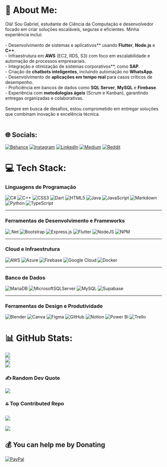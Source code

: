 # 💫 About Me:
Olá! Sou Gabriel, estudante de Ciência da Computação e desenvolvedor focado em criar soluções escaláveis, seguras e eficientes. Minha experiência inclui:<br><br>- Desenvolvimento de sistemas e aplicativos** usando **Flutter**, **Node.js** e **C++**.<br>- Infraestrutura em **AWS** (EC2, RDS, S3) com foco em escalabilidade e automação de processos empresariais.<br>- Integração e otimização de sistemas corporativos**, como **SAP**.<br>- Criação de **chatbots inteligentes**, incluindo automação no **WhatsApp**.<br>- Desenvolvimento de **aplicações em tempo real** para casos críticos de desempenho.<br>- Proficiência em bancos de dados como **SQL Server**, **MySQL** e **Firebase**.<br>- Experiência com **metodologias ágeis** (Scrum e Kanban), garantindo entregas organizadas e colaborativas.<br><br>Sempre em busca de desafios, estou comprometido em entregar soluções que combinam inovação e excelência técnica.<br><br>


## 🌐 Socials:
[![Behance](https://img.shields.io/badge/Behance-1769ff?logo=behance&logoColor=white)](https://www.behance.net/gabrielwilliamdepaulo)
[![Instagram](https://img.shields.io/badge/Instagram-%23E4405F.svg?logo=Instagram&logoColor=white)](https://www.instagram.com/gabthecoder/)
[![LinkedIn](https://img.shields.io/badge/LinkedIn-%230077B5.svg?logo=linkedin&logoColor=white)](https://www.linkedin.com/in/gabrieldevwilliam)
[![Medium](https://img.shields.io/badge/Medium-12100E?logo=medium&logoColor=white)](https://medium.com/@gabrielwilliam208)
[![Reddit](https://img.shields.io/badge/Reddit-%23FF4500.svg?logo=Reddit&logoColor=white)](https://www.reddit.com/user/ClueGullible8001)



# 💻 Tech Stack:
### Linguagens de Programação
![C#](https://img.shields.io/badge/c%23-%23239120.svg?style=for-the-badge&logo=csharp&logoColor=white)
![C++](https://img.shields.io/badge/c++-%2300599C.svg?style=for-the-badge&logo=c%2B%2B&logoColor=white)
![CSS3](https://img.shields.io/badge/css3-%231572B6.svg?style=for-the-badge&logo=css3&logoColor=white)
![Dart](https://img.shields.io/badge/dart-%230175C2.svg?style=for-the-badge&logo=dart&logoColor=white)
![HTML5](https://img.shields.io/badge/html5-%23E34F26.svg?style=for-the-badge&logo=html5&logoColor=white)
![Java](https://img.shields.io/badge/java-%23ED8B00.svg?style=for-the-badge&logo=openjdk&logoColor=white)
![JavaScript](https://img.shields.io/badge/javascript-%23323330.svg?style=for-the-badge&logo=javascript&logoColor=%23F7DF1E)
![Markdown](https://img.shields.io/badge/markdown-%23000000.svg?style=for-the-badge&logo=markdown&logoColor=white)
![Python](https://img.shields.io/badge/python-3670A0?style=for-the-badge&logo=python&logoColor=ffdd54)
![TypeScript](https://img.shields.io/badge/typescript-%23007ACC.svg?style=for-the-badge&logo=typescript&logoColor=white)

---

### Ferramentas de Desenvolvimento e Frameworks
![.Net](https://img.shields.io/badge/.NET-5C2D91?style=for-the-badge&logo=.net&logoColor=white)
![Bootstrap](https://img.shields.io/badge/bootstrap-%238511FA.svg?style=for-the-badge&logo=bootstrap&logoColor=white)
![Express.js](https://img.shields.io/badge/express.js-%23404d59.svg?style=for-the-badge&logo=express&logoColor=%2361DAFB)
![Flutter](https://img.shields.io/badge/Flutter-%2302569B.svg?style=for-the-badge&logo=Flutter&logoColor=white)
![NodeJS](https://img.shields.io/badge/node.js-6DA55F?style=for-the-badge&logo=node.js&logoColor=white)
![NPM](https://img.shields.io/badge/NPM-%23CB3837.svg?style=for-the-badge&logo=npm&logoColor=white)

---

### Cloud e Infraestrutura
![AWS](https://img.shields.io/badge/AWS-%23FF9900.svg?style=for-the-badge&logo=amazon-aws&logoColor=white)
![Azure](https://img.shields.io/badge/azure-%230072C6.svg?style=for-the-badge&logo=microsoftazure&logoColor=white)
![Firebase](https://img.shields.io/badge/firebase-%23039BE5.svg?style=for-the-badge&logo=firebase)
![Google Cloud](https://img.shields.io/badge/GoogleCloud-%234285F4.svg?style=for-the-badge&logo=google-cloud&logoColor=white)
![Docker](https://img.shields.io/badge/docker-%230db7ed.svg?style=for-the-badge&logo=docker&logoColor=white)

---

### Banco de Dados
![MariaDB](https://img.shields.io/badge/MariaDB-003545?style=for-the-badge&logo=mariadb&logoColor=white)
![MicrosoftSQLServer](https://img.shields.io/badge/Microsoft%20SQL%20Server-CC2927?style=for-the-badge&logo=microsoft%20sql%20server&logoColor=white)
![MySQL](https://img.shields.io/badge/mysql-4479A1.svg?style=for-the-badge&logo=mysql&logoColor=white)
![Supabase](https://img.shields.io/badge/Supabase-3ECF8E?style=for-the-badge&logo=supabase&logoColor=white)

---

### Ferramentas de Design e Produtividade
![Blender](https://img.shields.io/badge/blender-%23F5792A.svg?style=for-the-badge&logo=blender&logoColor=white)
![Canva](https://img.shields.io/badge/Canva-%2300C4CC.svg?style=for-the-badge&logo=Canva&logoColor=white)
![Figma](https://img.shields.io/badge/figma-%23F24E1E.svg?style=for-the-badge&logo=figma&logoColor=white)
![GitHub](https://img.shields.io/badge/github-%23121011.svg?style=for-the-badge&logo=github&logoColor=white)
![Notion](https://img.shields.io/badge/Notion-%23000000.svg?style=for-the-badge&logo=notion&logoColor=white)
![Power Bi](https://img.shields.io/badge/power_bi-F2C811?style=for-the-badge&logo=powerbi&logoColor=black)
![Trello](https://img.shields.io/badge/Trello-%23026AA7.svg?style=for-the-badge&logo=Trello&logoColor=white)

# 📊 GitHub Stats:
![](https://github-readme-stats.vercel.app/api?username=Gabrieldepaulo20&theme=dark&hide_border=false&include_all_commits=false&count_private=false)<br/>
![](https://github-readme-streak-stats.herokuapp.com/?user=Gabrieldepaulo20&theme=dark&hide_border=false)<br/>
![](https://github-readme-stats.vercel.app/api/top-langs/?username=Gabrieldepaulo20&theme=dark&hide_border=false&include_all_commits=false&count_private=false&layout=compact)

### ✍️ Random Dev Quote
![](https://quotes-github-readme.vercel.app/api?type=horizontal&theme=radical)

### 🔝 Top Contributed Repo
![](https://github-contributor-stats.vercel.app/api?username=Gabrieldepaulo20&limit=5&theme=dark&combine_all_yearly_contributions=true)
---
[![](https://visitcount.itsvg.in/api?id=Gabrieldepaulo20&icon=0&color=0)](https://visitcount.itsvg.in)

  ## 💰 You can help me by Donating
  [![PayPal](https://img.shields.io/badge/PayPal-00457C?style=for-the-badge&logo=paypal&logoColor=white)](https://paypal.me/gabrielwilliam208@gmail.com) 

